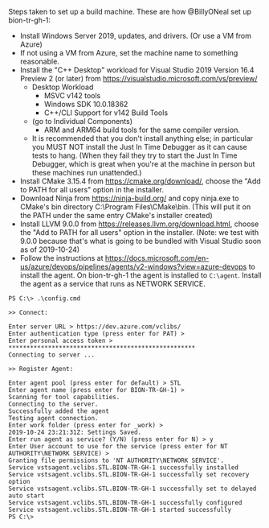 Steps taken to set up a build machine. These are how @BillyONeal set up bion-tr-gh-1:

* Install Windows Server 2019, updates, and drivers. (Or use a VM from Azure)
* If not using a VM from Azure, set the machine name to something reasonable.
* Install the "C++ Desktop" workload for Visual Studio 2019 Version 16.4 Preview 2 (or later) from https://visualstudio.microsoft.com/vs/preview/
    * Desktop Workload
        * MSVC v142 tools
        * Windows SDK 10.0.18362
        * C++/CLI Support for v142 Build Tools
    * (go to Individual Components)
        * ARM and ARM64 build tools for the same compiler version.
    * It is recommended that you don't install anything else; in particular you MUST NOT install the Just In Time Debugger as it can cause tests to hang. (When they fail they try to start the Just In Time Debugger, which is great when you're at the machine in person but these machines run unattended.)
* Install CMake 3.15.4 from https://cmake.org/download/, choose the "Add to PATH for all users" option in the installer.
* Download Ninja from https://ninja-build.org/ and copy ninja.exe to CMake's bin directory C:\Program Files\CMake\bin. (This will put it on the PATH under the same entry CMake's installer created)
* Install LLVM 9.0.0 from https://releases.llvm.org/download.html, choose the "Add to PATH for all users" option in the installer. (Note: we test with 9.0.0 because that's what is going to be bundled with Visual Studio soon as of 2019-10-24)
* Follow the instructions at https://docs.microsoft.com/en-us/azure/devops/pipelines/agents/v2-windows?view=azure-devops to install the agent. On bion-tr-gh-1 the agent is installed to `C:\agent`. Install the agent as a service that runs as NETWORK SERVICE.

```
PS C:\> .\config.cmd

>> Connect:

Enter server URL > https://dev.azure.com/vclibs/
Enter authentication type (press enter for PAT) >
Enter personal access token > ****************************************************
Connecting to server ...

>> Register Agent:

Enter agent pool (press enter for default) > STL
Enter agent name (press enter for BION-TR-GH-1) >
Scanning for tool capabilities.
Connecting to the server.
Successfully added the agent
Testing agent connection.
Enter work folder (press enter for _work) >
2019-10-24 23:21:31Z: Settings Saved.
Enter run agent as service? (Y/N) (press enter for N) > y
Enter User account to use for the service (press enter for NT AUTHORITY\NETWORK SERVICE) >
Granting file permissions to 'NT AUTHORITY\NETWORK SERVICE'.
Service vstsagent.vclibs.STL.BION-TR-GH-1 successfully installed
Service vstsagent.vclibs.STL.BION-TR-GH-1 successfully set recovery option
Service vstsagent.vclibs.STL.BION-TR-GH-1 successfully set to delayed auto start
Service vstsagent.vclibs.STL.BION-TR-GH-1 successfully configured
Service vstsagent.vclibs.STL.BION-TR-GH-1 started successfully
PS C:\>
```